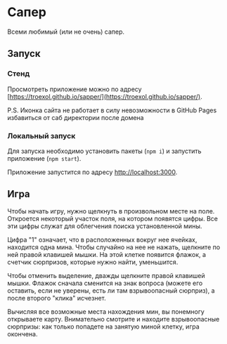 # Сапер

Всеми любимый (или не очень) сапер.

## Запуск

### Стенд
Просмотреть приложение можно по адресу [https://troexol.github.io/sapper/](https://troexol.github.io/sapper/).

P.S. Иконка сайта не работает в силу невозможности в GitHub Pages избавиться от саб директории после домена

### Локальный запуск
Для запуска необходимо установить пакеты (`npm i`) и запустить приложение (`npm start`).

Приложение запустится по адресу [http://localhost:3000](http://localhost:3000).

## Игра
Чтобы начать игру, нужно щелкнуть в произвольном месте на поле. Откроется некоторый участок поля, на котором появятся цифры. Все эти цифры служат для облегчения поиска установленной мины.

Цифра "1" означает, что в расположенных вокруг нее ячейках, находится одна мина. Чтобы случайно на нее не нажать, щелкните по ней правой клавишей мышки. На этой клетке появится флажок, а счетчик сюрпризов, которые нужно найти, уменьшится.

Чтобы отменить выделение, дважды щелкните правой клавишей мышки. Флажок сначала сменится на знак вопроса (можете его оставить, если не уверены, есть ли там взрывоопасный сюрприз), а после второго "клика" исчезнет.

Вычисляя все возможные места нахождения мин, вы понемногу открываете карту. Внимательно смотрите и находите взрывоопасные сюрпризы: как только попадете на занятую миной клетку, игра окончена.
